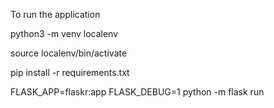 To run the application

python3 -m venv localenv

source localenv/bin/activate

pip install -r requirements.txt

FLASK_APP=flaskr:app FLASK_DEBUG=1 python -m flask run